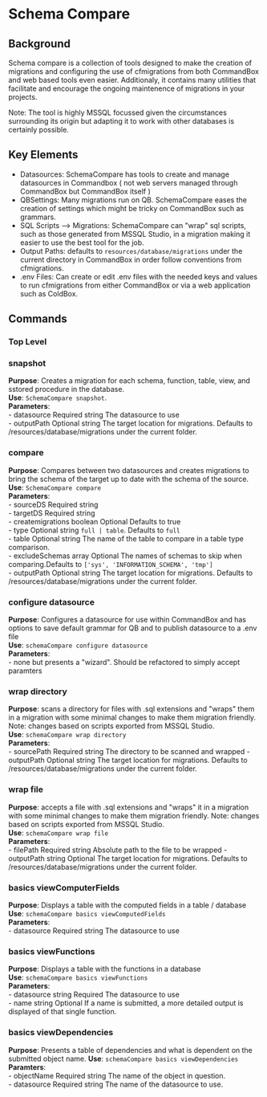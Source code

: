# Schema Compare

## Background

Schema compare is a collection of tools designed to make the creation of migrations and configuring the use of cfmigrations from both CommandBox and web based tools even easier. Additionaly, it contains many utilities that facilitate and encourage the ongoing maintenence of migrations in your projects.

Note: The tool is highly MSSQL focussed given the circumstances surrounding its origin but adapting it to work with other databases is certainly possible. 

## Key Elements

- Datasources: SchemaCompare has tools to create and manage datasources in Commandbox ( not web servers managed through CommandBox but CommandBox itself )
- QBSettings: Many migrations run on QB. SchemaCompare eases the creation of settings which might be tricky on CommandBox such as grammars. 
- SQL Scripts --> Migrations: SchemaCompare can "wrap" sql scripts, such as those generated from MSSQL Studio, in a migration making it easier to use the best tool for the job. 
- Output Paths: defaults to `resources/database/migrations` under the current directory in CommandBox in order follow conventions from cfmigrations. 
- .env Files: Can create or edit .env files with the needed keys and values to run cfmigrations from either CommandBox or via a web application such as ColdBox. 

## Commands

### Top Level

### snapshot

**Purpose**: Creates a migration for each schema, function, table, view, and sstored procedure in the database.  
**Use**: `SchemaCompare snapshot`.  
**Parameters**:  
    - datasource Required string The datasource to use  
    - outputPath Optional string The target location for migrations. Defaults to /resources/database/migrations under the current folder.  

### compare

**Purpose**: Compares between two datasources and creates migrations to bring the schema of the target up to date with the schema of the source.  
**Use**: `SchemaCompare compare`  
**Parameters**:  
    - sourceDS Required string  
    - targetDS Required string  
    - createmigrations boolean Optional Defaults to true  
    - type Optional string `full | table`. Defaults to `full`  
    - table Optional string  The name of the table to compare in a table type comparison.  
    - excludeSchemas array Optional The names of schemas to skip when comparing.Defaults to `['sys', 'INFORMATION_SCHEMA', 'tmp']`  
    - outputPath Optional string The target location for migrations. Defaults to /resources/database/migrations under the current folder.  

### configure datasource

**Purpose**: Configures a datasource for use within CommandBox and has options to save default grammar for QB and to publish datasource to a .env file  
**Use**: `schemaCompare configure datasource`  
**Parameters**:  
    - none but presents a "wizard". Should be refactored to simply accept paramters


### wrap directory

**Purpose**: scans a directory for files with .sql extensions and "wraps" them in a migration with some minimal changes to make them migration friendly. Note: changes based on scripts exported from MSSQL Studio.  
**Use**: `schemaCompare wrap directory`  
**Parameters**:  
    - sourcePath Required string The directory to be scanned and wrapped
    - outputPath Optional string The target location for migrations. Defaults to /resources/database/migrations under the current folder.  

### wrap file

**Purpose**: accepts a file with .sql extensions and "wraps" it in a migration with some minimal changes to make them migration friendly. Note: changes based on scripts exported from MSSQL Studio.  
**Use**: `schemaCompare wrap file`  
**Parameters**:  
    - filePath Required string Absolute path to the file to be wrapped
    - outputPath string Optional The target location for migrations. Defaults to /resources/database/migrations under the current folder. 

### basics viewComputerFields

**Purpose**: Displays a table with the computed fields in a table / database  
**Use**: `schemaCompare basics viewComputedFields`  
**Parameters**:  
    - datasource Required string The datasource to use   


### basics viewFunctions

**Purpose**: Displays a table with the functions in a database  
**Use**: `schemaCompare basics viewFunctions`  
**Parameters**:  
    - datasource string Required The datasource to use  
    - name string Optional If a name is submitted, a more detailed output is displayed of that single function.  

### basics viewDependencies

**Purpose**: Presents a table of dependencies and what is dependent on the submitted object name.
**Use**: `schemaCompare basics viewDependencies`  
**Paramters**:  
    - objectName Required string The name of the object in question.  
    - datasource Required string The name of the datasource to use.  

